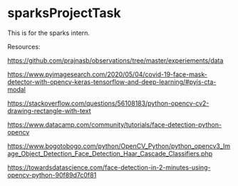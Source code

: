 # sparksProjectTask
This is for the sparks intern.

Resources:

https://github.com/prajnasb/observations/tree/master/experiements/data

https://www.pyimagesearch.com/2020/05/04/covid-19-face-mask-detector-with-opencv-keras-tensorflow-and-deep-learning/#pyis-cta-modal

https://stackoverflow.com/questions/56108183/python-opencv-cv2-drawing-rectangle-with-text

https://www.datacamp.com/community/tutorials/face-detection-python-opencv

https://www.bogotobogo.com/python/OpenCV_Python/python_opencv3_Image_Object_Detection_Face_Detection_Haar_Cascade_Classifiers.php

https://towardsdatascience.com/face-detection-in-2-minutes-using-opencv-python-90f89d7c0f81

